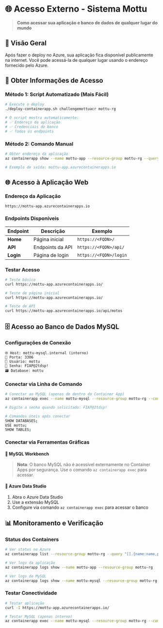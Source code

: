 # 🌐 Acesso Externo - Sistema Mottu

> **Como acessar sua aplicação e banco de dados de qualquer lugar do mundo**

## 🎯 **Visão Geral**

Após fazer o deploy no Azure, sua aplicação fica disponível publicamente na internet. Você pode acessá-la de qualquer lugar usando o endereço fornecido pelo Azure.

## 🚀 **Obter Informações de Acesso**

### **Método 1: Script Automatizado (Mais Fácil)**
```bash
# Execute o deploy
./deploy-containerapp.sh challengemottuacr mottu-rg

# O script mostra automaticamente:
# ✅ Endereço da aplicação
# ✅ Credenciais do banco
# ✅ Todos os endpoints
```

### **Método 2: Comando Manual**
```bash
# Obter endereço da aplicação
az containerapp show --name mottu-app --resource-group mottu-rg --query "properties.configuration.ingress.fqdn" -o tsv

# Exemplo de saída: mottu-app.azurecontainerapps.io
```

## 🌐 **Acesso à Aplicação Web**

### **Endereço da Aplicação**
```
https://mottu-app.azurecontainerapps.io
```

### **Endpoints Disponíveis**
| Endpoint | Descrição | Exemplo |
|----------|-----------|---------|
| **Home** | Página inicial | `https://<FQDN>/` |
| **API** | Endpoints da API | `https://<FQDN>/api/` |
| **Login** | Página de login | `https://<FQDN>/login` |

### **Testar Acesso**
```bash
# Teste básico
curl https://mottu-app.azurecontainerapps.io/

# Teste de página inicial
curl https://mottu-app.azurecontainerapps.io/

# Teste de API
curl https://mottu-app.azurecontainerapps.io/api/motos
```

## 🗄️ **Acesso ao Banco de Dados MySQL**

### **Configurações de Conexão**
```
🌐 Host: mottu-mysql.internal (interno)
🔌 Porta: 3306
👤 Usuário: mottu
🔑 Senha: FIAP@2tdsp!
🗃️ Database: mottu
```

### **Conectar via Linha de Comando**
```bash
# Conectar ao MySQL (apenas de dentro do Container App)
az containerapp exec --name mottu-mysql --resource-group mottu-rg --command "mysql -u mottu -p"

# Digite a senha quando solicitado: FIAP@2tdsp!

# Comandos úteis após conectar
SHOW DATABASES;
USE mottu;
SHOW TABLES;
```

### **Conectar via Ferramentas Gráficas**

#### **🔧 MySQL Workbench**
> **Nota**: O banco MySQL não é acessível externamente no Container Apps por segurança. Use o comando `az containerapp exec` para acessar.

#### **🔧 Azure Data Studio**
1. Abra o Azure Data Studio
2. Use a extensão MySQL
3. Configure via comando `az containerapp exec` para acessar o banco

## 📊 **Monitoramento e Verificação**

### **Status dos Containers**
```bash
# Ver status no Azure
az containerapp list --resource-group mottu-rg --query "[].{name:name,provisioningState:properties.provisioningState,state:properties.runningStatus}"

# Ver logs da aplicação
az containerapp logs show --name mottu-app --resource-group mottu-rg

# Ver logs do MySQL
az containerapp logs show --name mottu-mysql --resource-group mottu-rg
```

### **Testar Conectividade**
```bash
# Testar aplicação
curl -I https://mottu-app.azurecontainerapps.io/

# Testar MySQL (apenas interno)
az containerapp exec --name mottu-mysql --resource-group mottu-rg --command "mysqladmin ping"
```

